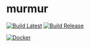 # murmur
[![Build Latest](https://github.com/HMBSbige/murmur/actions/workflows/build-latest.yml/badge.svg)](https://github.com/HMBSbige/murmur/actions/workflows/build-latest.yml)
[![Build Release](https://github.com/HMBSbige/murmur/actions/workflows/build-release.yml/badge.svg)](https://github.com/HMBSbige/murmur/actions/workflows/build-release.yml)

[![Docker](https://img.shields.io/badge/murmur-blue?label=Docker&logo=docker)](https://github.com/users/HMBSbige/packages/container/package/murmur)

